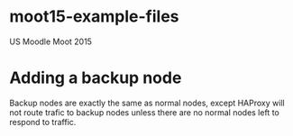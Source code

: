 # moot15-example-files
US Moodle Moot 2015

# Adding a backup node

Backup nodes are exactly the same as normal nodes, except HAProxy will not route trafic to backup nodes unless there are no normal nodes left to respond to traffic.
